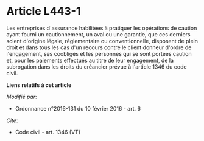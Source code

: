# Article L443-1

Les entreprises d'assurance habilitées à pratiquer les opérations de caution ayant fourni un cautionnement, un aval ou une
garantie, que ces derniers soient d'origine légale, réglementaire ou conventionnelle, disposent de plein droit et dans tous
les cas d'un recours contre le client donneur d'ordre de l'engagement, ses coobligés et les personnes qui se sont portées
caution et, pour les paiements effectués au titre de leur engagement, de la subrogation dans les droits du créancier prévue à
l'article 1346 du code civil.

**Liens relatifs à cet article**

_Modifié par_:

  - Ordonnance n°2016-131 du 10 février 2016 - art. 6

_Cite_:

  - Code civil - art. 1346 (VT)
